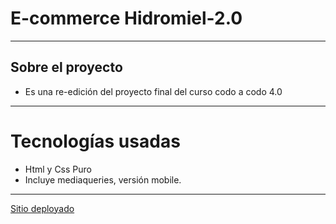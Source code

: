 # E-commerce Hidromiel-2.0
---
## Sobre el proyecto
- Es una re-edición del proyecto final del curso codo a codo 4.0
---
# Tecnologías usadas
- Html y Css Puro
- Incluye mediaqueries, versión mobile.
---

[Sitio deployado](https://hidromiel.netlify.app/)
